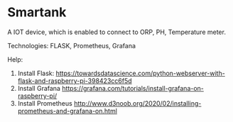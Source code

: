 # Smartank
A IOT device, which is enabled to connect to ORP, PH, Temperature meter.

Technologies:
FLASK, Prometheus, Grafana

Help:
1. Install Flask:
https://towardsdatascience.com/python-webserver-with-flask-and-raspberry-pi-398423cc6f5d
2. Install Grafana https://grafana.com/tutorials/install-grafana-on-raspberry-pi/
3. Install Prometheus http://www.d3noob.org/2020/02/installing-prometheus-and-grafana-on.html
